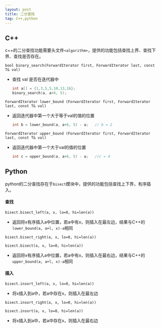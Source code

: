 ```yaml
---
layout: post
title: 二分查找
tag: C++,python
---
```


## C++

c++的二分查找功能需要头文件`<algorithm>`，提供的功能包括查找上界、查找下界、查找是否存在。

`bool binary_search(ForwardIterator first, ForwardIterator last, const T& val)`

* 查找 val 是否在迭代器中

  ```c++
  int a[] = {1,3,5,5,10,13,16};
  binary_search(a, a+6, 5);
  ```

  

`ForwardIterator lower_bound (ForwardIterator first, ForwardIterator last, const T& val)`

* 返回迭代器中第一个大于等于val的值的位置

  ```c++
  int b = lower_bound(a, a+6, 5) - a;	// b = 2
  ```



`ForwardIterator upper_bound (ForwardIterator first, ForwardIterator last, const T& val)`

* 返回迭代器中第一个大于val的值的位置

  ```c++
  int c = upper_bound(a, a+6, 5) - a;	//c = 4
  ```



## Python

python的二分查找存在于`bisect`模块中，提供的功能包括查找上下界，有序插入。

#### 查找

`bisect.bisect_left(a, x, lo=0, hi=len(a))`

* 返回将x有序插入a中位置，若a中有x，则插入在最左边，结果与C++的`lower_bound(a, a+l, x)-a`相同

`bisect.bisect_right(a, x, lo=0, hi=len(a))`

`bisect.bisect(a, x, lo=0, hi=len(a))`

* 返回将x有序插入a中位置，若a中有x，则插入在最右边，结果与C++的`upper_bound(a, a+l, x)-a`相同

#### 插入

`bisect.insort_left(a, x, lo=0, hi=len(a))`

* 将x插入到a中，若a中存在x，则插入在最左边

`bisect.insort_right(a, x, lo=0, hi=len(a))`

`bisect.insort(a, x, lo=0, hi=len(a))`

* 将x插入到a中，若a中存在x，则插入在最右边

